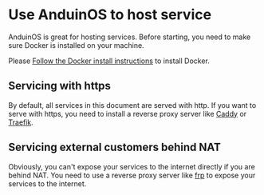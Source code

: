 # Use AnduinOS to host service

AnduinOS is great for hosting services. Before starting, you need to make sure Docker is installed on your machine.

Please [Follow the Docker install instructions](../Applications/Development/Docker/Docker.md) to install Docker.

## Servicing with https

By default, all services in this document are served with http. If you want to serve with https, you need to install a reverse proxy server like [Caddy](../Applications/Development/Caddy/Caddy.md) or [Traefik](../Applications/Development/Traefik/Traefik.md).

## Servicing external customers behind NAT

Obviously, you can't expose your services to the internet directly if you are behind NAT. You need to use a reverse proxy server like [frp](.) to expose your services to the internet.
